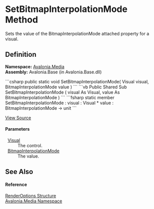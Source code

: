 # SetBitmapInterpolationMode Method


Sets the value of the BitmapInterpolationMode attached property for a visual.



## Definition
**Namespace:** <a href="N_Avalonia_Media">Avalonia.Media</a>  
**Assembly:** Avalonia.Base (in Avalonia.Base.dll)

<Tabs groupId="api-code-preview">
<TabItem value="csharp" label="C#">
```csharp
public static void SetBitmapInterpolationMode(
	Visual visual,
	BitmapInterpolationMode value
)
```
</TabItem>
<TabItem value="vb" label="VB">
```vb
Public Shared Sub SetBitmapInterpolationMode ( 
	visual As Visual,
	value As BitmapInterpolationMode
)
```
</TabItem>
<TabItem value="fsharp" label="F#">
```fsharp
static member SetBitmapInterpolationMode : 
        visual : Visual * 
        value : BitmapInterpolationMode -> unit 
```
</TabItem>
</Tabs>



<a href="https://github.com/AvaloniaUI/Avalonia/tree/master/src/Avalonia.Base/Media/RenderOptions.cs#L30" title="View the source code">View Source</a>



#### Parameters
<dl><dt>  <a href="T_Avalonia_Visual">Visual</a></dt><dd>The control.</dd><dt>  <a href="T_Avalonia_Media_Imaging_BitmapInterpolationMode">BitmapInterpolationMode</a></dt><dd>The value.</dd></dl>

## See Also


#### Reference
<a href="T_Avalonia_Media_RenderOptions">RenderOptions Structure</a>  
<a href="N_Avalonia_Media">Avalonia.Media Namespace</a>  

